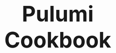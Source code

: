 <div style="display: flex; justify-content: center; align-items: center; height: 100vh; text-align: center;">
  <h1 style="font-size: 5em;">Pulumi Cookbook</h1>
</div>

---

## Table of Contents

---

## AWS
1. [ECS Pulumi](#ecs-provisioning-using-pulumi)_ _ _ _ _ _ _ _ _ _ _ _ _ _ _ _ _ _ _ _ _ _ _ _ _ _ _ _ _ _ _ _ _ _ _ _ _ _ _ _ _ _ _ _ _ _ _ _ _ _ _ _ _ _ _ _ _ _ 3
2. [EKS Pulumi](#eks-provisioning-using-pulumi)_ _ _ _ _ _ _ _ _ _ _ _ _ _ _ _ _ _ _ _ _ _ _ _ _ _ _ _ _ _ _ _ _ _ _ _ _ _ _ _ _ _ _ _ _ _ _ _ _ _ _ _ _ _ _ _ _ _10

---

## Azure
1. [Virtual Machine Pulumi](#azure-virtual-machine-provisioning-using-pulumi)_ _ _ _ _ _ _ _ _ _ _ _ _ _ _ _ _ _ _ _ _ _ _ _ _ _ _ _ _ _ _ _ _ _ _ _ _ _ _ _ _ _ _ _ _ _ _ _ _ _17
2. [Container Apps Pulumi](#container-apps-provisioning-using-pulumi)_ _ _ _ _ _ _ _ _ _ _ _ _ _ _ _ _ _ _ _ _ _ _ _ _ _ _ _ _ _ _ _ _ _ _ _ _ _ _ _ _ _ _ _ _ _ _ _ _ _24
3. [AKS Pulumi](#aks-provisioning-using-pulumi)_ _ _ _ _ _ _ _ _ _ _ _ _ _ _ _ _ _ _ _ _ _ _ _ _ _ _ _ _ _ _ _ _ _ _ _ _ _ _ _ _ _ _ _ _ _ _ _ _ _ _ _ _ _ _ _ _ 29

---
<div style="page-break-after: always;"></div>

---

# ECS Provisioning using Pulumi
- We will provision the ECS using Pulumi as an Infrastructure as Code.
- We will deploy it in a custom Virtual Private Cloud for isolation.
- We will connect the Container App to ECR for Docker Image.
- We will also create S3 bucket to store the *.env* file.
- Also will deploy RDS MySQL Instance to store the relational data and connect it to ECS.

---
## Prerequisites
---

1. An AWS account with an IAM user having sufficient permissions.
2. AWS CLI installed and configured with the IAM user.
3. Pulumi Installed.

---
## Write Pulumi Configuration files
---

First, we will initiate and edit Pulumi configuration files for AWS resources using predefined Pulumi Library available on the internet.

## Steps
1. Create a Pulumi Project directory.
2. Open the PowerShell.
3. Change the directory to the above-created Pulumi Project.
4. Run the **`pulumi new aws-python`** command to initialize the *pulumi*.
5. Provide the appropriate values to prompts such as *project-name*, *project-description*, *stack-name*, *toolchain*, *region-name*, etc.
6. This will generate some Pulumi files in this directory.
7. Now we will install predefined Pulumi modules.
8. Activate the **`venv`** by running **`venv\Scripts\activate`**.
9. Run **`pip install git+https://github.com/inflection-sahil/pulumi.git`** to install the modules.
10. Deactivate the **`venv`** by running **`deactivate`**.
11. Now open the directory in the preferred IDE.
12. Create *commons* folder
13. Inside the folder create *__init__.py* file.
14. Import the following in the *__init__.py* file:
    - from inflection_zone_pulumi.modules.aws.vpc import vpc
    - from inflection_zone_pulumi.modules.aws.s3 import s3
    - from inflection_zone_pulumi.modules.aws.rds import rds
    - from inflection_zone_pulumi.modules.aws.load_balancer import load_balancer
    - from inflection_zone_pulumi.modules.aws.ecs import ecs
15. Click [code](https://github.com/inflection-zone/iac-recipes/blob/inflection-sahil/pulumi/aws/ecs/commons/__init__.py) for reference.
16. Definition of *__init__.py* is complete.
17. Now create the *values.py* file in the root folder of the above-created project directory.
18. Define the following values:
    - vpc_properties
    - s3_properties
    - rds_properties
    - bastion_properties
    - ecs_properties
    - ecs_container_definition
    - load_balancer_properties
19. Click [code](https://github.com/inflection-zone/iac-recipes/blob/inflection-sahil/pulumi/aws/ecs/sample.values.py) for reference.
20. The definition of *values.py* is complete.
21. Now navigate to the *__main__.py* file present in the root folder of the above-created project directory.
22. Clear the sample code if present.
23. Import the following:
    - pulumi
    - pulumi_aws as aws
    - from commons import vpc, s3, rds, load_balancer, ecs
    - values
24. Define the following objects and pass the values as an argument:
    - VPC
    - S3
    - RDS
    - Load_balancer
    - ECS
    - bucket_object
25. Click [code](https://github.com/inflection-zone/iac-recipes/blob/inflection-sahil/pulumi/aws/ecs/__main__.py) for reference.
26. Definition of *__main__.py* is complete.

---
## Provisioning the Infrastructure
---

Now we will provision the infrastructure by applying the above-created configuration files.
> Ensure AWS CLI is configured with appropriate IAM user credentials and enough permissions.

### Steps:
1. Open the PowerShell.
2. Change the directory to the above-created Pulumi Project.
3. Run the **`pulumi up`** command and if prompted, select **`yes`** to provision the infrastructure onto the AWS Cloud.
4. Head to the AWS Console, and verify the created resources.
5. Access the service onto the browser using the load balancer url received by running **`pulumi stack output url`**.

---
<div style="page-break-after: always;"></div>

---
## Screenshots of Provisioned Infrastructure
---

### VPC Image
![vpc image](./ecs-images/vpc.png)

---

### S3 Image
![s3 image](./ecs-images/s3.png)

---
<div style="page-break-after: always;"></div>

### RDS Image
![rds image](./ecs-images/rds.png)

---

### LB Image
![lb image](./ecs-images/lb.png)

---
<div style="page-break-after: always;"></div>

### ECS Image
![ecs image](./ecs-images/ecs.png)

---
## Connection to the RDS database through Bastion Host using MySQL Workbench
---

Now, we will use MySQL Workbench to connect and access the MySQL RDS Database through above created Bastion Host.

1. Open MySQL Workbench.
2. Click Add Connection.
3. Select connection method as **Standard TCP/IP over SSH**.
4. In SSH Hostname, enter *bastion-host-ip:22* where bastion-host-ip is received from **`pulumi stack output bastion-host-ip`** command.
5. In SSH Username, enter *ec2-user*.
6. In SSH Key File, select *bastion-key.pem* file passed in above *values.py* file from your local computer.
7. In MySQL Hostname, enter *DB_HOST* where DB_HOST is received from **`pulumi stack output DB_HOST`**.
8. In the Password section, select *Store in Vault*, and enter the password passed in above-created *values.py* file.
9. Click *OK* and open the connection.
10. Now you can run MySQL commands to access databases and verify the successful connection of *ecs-service*.

---
<div style="page-break-after: always;"></div>

---
## Screenshots of MySQL Workbench
---

### Connection Page
![connection image](./ecs-images/workbench.png)

---

### Commands Page
![commands page image](./ecs-images/commands.png)

---
<div style="page-break-after: always;"></div>

---
## Destroy the provisioned infrastructure
---

Lastly, we will destroy the above-created resources.

## Steps
1. To destroy infrastructure, open the Powershell Window and change the directory to the above-created Pulumi Project using the **`cd`** command.
2. Run **`pulumi destroy`** & if prompted, select **`yes`**.
3. Infrastructure will be destroyed.

---



<div style="page-break-after: always;"></div>



# EKS Provisioning using Pulumi
- We will provision the EKS using Pulumi as an Infrastructure as Code.
- We will deploy it in a custom Virtual Private Cloud for isolation.
- We will also deploy RDS MySQL Instance to store the relational data and connect it to EKS.

---
## Prerequisites
---

1. An AWS account with an IAM user having sufficient permissions.
2. AWS CLI installed and configured with the IAM user.
3. Pulumi Installed.
4. Kubectl Installed.

---
## Write Pulumi Configuration files
---

First, we will initiate and edit Pulumi configuration files for AWS resources using predefined Pulumi Library available on the internet.

## Steps
1. Create a Pulumi Project directory.
2. Open the PowerShell.
3. Change the directory to the above-created Pulumi Project.
4. Run the **`pulumi new aws-python`** command to initialize the *pulumi*.
5. Provide the appropriate values to prompts such as *project-name*, *project-description*, *stack-name*, *toolchain*, *region-name*, etc.
6. This will generate some Pulumi files in this directory.
7. Now we will install predefined Pulumi modules.
8. Activate the **`venv`** by running **`venv\Scripts\activate`**.
9. Run **`pip install git+https://github.com/inflection-sahil/pulumi.git`** to install the modules.
10. Deactivate the **`venv`** by running **`deactivate`**.
11. Now open the directory in the preferred IDE.
12. Create *commons* folder
13. Inside the folder create *__init__.py* file.
14. Import the following in the *__init__.py* file:
    - from inflection_zone_pulumi.modules.aws.vpc import vpc
    - from inflection_zone_pulumi.modules.aws.rds import rds
    - from inflection_zone_pulumi.modules.aws.eks import eks
15. Click [code](https://github.com/inflection-zone/iac-recipes/blob/inflection-sahil/pulumi/aws/eks/commons/__init__.py) for reference.
16. Definition of *__init__.py* is complete.
17. Now create the *values.py* file in the root folder of the above-created project directory.
18. Define the following values:
    - vpc_properties
    - rds_properties
    - bastion_properties
    - eks_properties
19. Click [code](https://github.com/inflection-zone/iac-recipes/blob/inflection-sahil/pulumi/aws/eks/sample.values.py) for reference.
20. The definition of *values.py* is complete.
21. Now navigate to the *__main__.py* file present in the root folder of the above-created project directory.
22. Clear the sample code if present.
23. Import the following:
    - from commons import vpc, rds, eks
    - values
24. Define the following objects and pass the values as an argument:
    - VPC
    - RDS
    - EKS
25. Click [code](https://github.com/inflection-zone/iac-recipes/blob/inflection-sahil/pulumi/aws/eks/__main__.py) for reference.
26. Definition of *__main__.py* is complete.

---
## Provisioning the Infrastructure
---

Now we will provision the infrastructure by applying the above-created configuration files.
> Ensure AWS CLI is configured with appropriate IAM user credentials and enough permissions.

## Steps:
1. Open the PowerShell.
2. Change the directory to the above-created Pulumi Project.
3. Run the **`pulumi up`** command and if prompted, select **`yes`** to provision the infrastructure onto the AWS Cloud.
4. Head to the AWS Console, and verify the created resources.

---
<div style="page-break-after: always;"></div>

## Screenshots of Provisioned Infrastructure
---

### VPC Image
![vpc image](./eks-images/vpc.png)

---

### RDS Image
![rds image](./eks-images/rds.png)

---
<div style="page-break-after: always;"></div>

### EKS Cluster Image
![eks cluster image](./eks-images/eks-cluster.png)

---

### EKS Node Group Image
![eks node group image](./eks-images/eks-node-group.png)

---
<div style="page-break-after: always;"></div>

### EKS Nodes Image
![eks nodes image](./eks-images/eks-nodes.png)

---
## Connect to EKS Cluster from Powershell
---

## Steps
1. Open a new Powershell window.
2. Run the following command to configure local kubectl with eks cluster  
```sh
aws eks --region <region-name> update-kubeconfig --name <cluster-name>
```
> Substitute <*region-name*> and <*cluster-name*> with the values defined in the above-created *values.py* file.
3. Now, apply the Kubernetes manifest files for the application.
4. To list them all, run **`kubectl get all`**.

---
## Connection to the RDS database through Bastion Host using MySQL Workbench
---

Now, we will use MySQL Workbench to connect and access the MySQL RDS Database through above created Bastion Host.

1. Open MySQL Workbench.
2. Click Add Connection.
3. Select connection method as **Standard TCP/IP over SSH**.
4. In SSH Hostname, enter *bastion-host-ip:22* where bastion-host-ip is received from **`pulumi stack output bastion-host-ip`** command.
5. In SSH Username, enter *ec2-user*.
6. In SSH Key File, select *bastion-key.pem* file passed in above *values.py* file from your local computer.
7. In MySQL Hostname, enter *DB_HOST* where DB_HOST is received from **`pulumi stack output DB_HOST`**.
8. In the Password section, select *Store in Vault*, and enter the password passed in above-created *values.py* file.
9. Click *OK* and open the connection.
10. Now you can run MySQL commands to access databases and verify the successful connection of *eks-nodes*.

---
## Screenshots of MySQL Workbench
---

### Connection Page
![connection image](./eks-images/workbench.png)

---
<div style="page-break-after: always;"></div>

### Commands Page
![commands page image](./eks-images/commands.png)

---
## Destroy the provisioned infrastructure
---

Lastly, we will destroy the above-created resources.

## Steps
1. First, delete all the Kubernetes Deployments.
2. To destroy infrastructure, open the Powershell Window and change the directory to the above-created Pulumi Project using the **`cd`** command.
3. Run **`pulumi destroy`** & if prompted, select **`yes`**.
4. Infrastructure will be destroyed.

---



<div style="page-break-after: always;"></div>



# Azure Virtual Machine Provisioning using Pulumi
- We will provision the Azure Virtual Machine using Pulumi as an Infrastructure as Code.
- We will deploy it in a custom Virtual Network for isolation.
- We will SSH into the Virtual Machine, and install the docker.
- Then, we will deploy the Nginx Container and try accessing it on the Web Browser.

---
## Prerequisites
---

1. An Azure account.
2. Azure CLI installed and configured with the appropriate Azure User or Service Principal.
3. Pulumi Installed.
4. Kubectl Installed.

---
## Write Pulumi Configuration files
---

First, we will initiate and edit Pulumi configuration files for Azure resources using predefined Pulumi Library available on the internet.

## Steps
1. Create a Pulumi Project directory.
2. Open the PowerShell.
3. Change the directory to the above-created Pulumi Project.
4. Run the **`pulumi new azure-python`** command to initialize the *pulumi*.
5. Provide the appropriate values to prompts such as *project-name*, *project-description*, *stack-name*, *toolchain*, *region-name*, etc.
6. This will generate some Pulumi files in this directory.
7. Now we will install predefined Pulumi modules.
8. Activate the **`venv`** by running **`venv\Scripts\activate`**.
9. Run **`pip install git+https://github.com/inflection-sahil/pulumi.git`** to install the modules.
10. Deactivate the **`venv`** by running **`deactivate`**.
11. Now open the directory in the preferred IDE.
12. Create *commons* folder
13. Inside the folder create *__init__.py* file.
14. Import the following in the *__init__.py* file:
    - from inflection_zone_pulumi.modules.azure.resource_group import resource_group
    - from inflection_zone_pulumi.modules.azure.vnet import vnet
    - from inflection_zone_pulumi.modules.azure.virtual_machine import virtual_machine
\15. Click [code](https://github.com/inflection-zone/iac-recipes/blob/inflection-sahil/pulumi/azure/virtual-machine/commons/__init__.py) for reference.
16. Definition of *__init__.py* is complete.
17. Now create the *values.py* file in the root folder of the above-created project directory.
18. Define the following values:
    - resource_group_properties
    - vnet_properties
    - virtual_machine_properties
19. Click [code](https://github.com/inflection-zone/iac-recipes/blob/inflection-sahil/pulumi/azure/virtual-machine/sample.values.py) for reference.
20. The definition of *values.py* is complete.
21. Now navigate to the *__main__.py* file present in the root folder of the above-created project directory.
22. Clear the sample code if present.
23. Import the following:
    - from commons import resource_group, vnet, virtual_machine
    - values
24. Define the following objects and pass the values & dependencies as an argument:
    - RESOURCE_GROUP
    - VNET
    - VM
25. Click [code](https://github.com/inflection-zone/iac-recipes/blob/inflection-sahil/pulumi/azure/virtual-machine/__main__.py) for reference.
26. Definition of *__main__.py* is complete.

---
## Provisioning the Infrastructure
---

Now we will provision the infrastructure by applying the above-created configuration files.
> Ensure Azure CLI is configured with the appropriate Azure User or Service Principal.

## Steps:
1. Open the PowerShell.
2. Change the directory to the above-created Pulumi Project.
3. Run the **`pulumi up`** command and if prompted, select **`yes`** to provision the infrastructure onto the Azure Cloud.
4. Head to the Azure Console, and verify the created resources.

---
<div style="page-break-after: always;"></div>

---
## Screenshots of Provisioned Infrastructure
---

### Resource Group Image
![resource group image](./virtual-machine-images/resource-group.png)

---

### VNet Image
![virtual-network image](./virtual-machine-images/virtual-network.png)

---
<div style="page-break-after: always;"></div>

### Public IP Image
![public-ip image](./virtual-machine-images/public-ip.png)

---

### Network Interface Card Image
![network-interface-card image](./virtual-machine-images/network-interface-card.png)

---
<div style="page-break-after: always;"></div>

### Network Security Group Image
![network-security-group image](./virtual-machine-images/network-security-group.png)

---

### Virtual Machine Image
![virtual-machine image](./virtual-machine-images/virtual-machine.png)

---
<div style="page-break-after: always;"></div>

---
## SSH Into Azure VM
---

Now we will SSH into the Azure VM and configure it for Nginx container deployment.

## Steps
1. Open the Powershell Window.
2. Run the following command to SSH into Azure VM and substitute the <*admin-username*> with the value provided in *values.py* file under <*virtual_machine_properties*> section and <*vm-public-ip*> with the Azure VM Public IP received from **`pulumi stack output vm-public-ip`** command:
```sh
    ssh -o StrictHostKeyChecking=no <admin-username>@<vm-public-ip>
```
3. It will promt for password, enter the <*admin-password*> provided in the *values.py* file under <*virtual_machine_properties*> section.
4. Once you enter the server, run the following commands to install the necessary dependencies for deployment and run the nginx container:
```sh
    sudo apt update
    sudo apt install -y docker.io
    sudo docker run -d -p 80:80 nginx
```
9. Try accessing it on the browser using <*vm-public-ip*> received from **`pulumi stack output vm-public-ip`** command.

### Nginx Image
![nginx image](./virtual-machine-images/nginx.png)

---
<div style="page-break-after: always;"></div>

---
## Destroy the provisioned infrastructure
---

Lastly, we will destroy the above-created resources.

## Steps
1. To destroy infrastructure, open the Powershell Window and change the directory to the above-created Pulumi Project using the **`cd`** command.
2. Run **`pulumi destroy`** & if prompted, select **`yes`**.
3. Infrastructure will be destroyed.

---



<div style="page-break-after: always;"></div>



# Container Apps Provisioning using Pulumi
- We will provision the Container App using Pulumi as an Infrastructure as Code.
- We will deploy it in a custom Virtual Network for isolation.
- We will connect the Container App to ACR for Docker Image.
- We will also create a Storage Account Container to store the *.env* file.
- Also will deploy MySQL Flexible to store the relational data and connect it to the Container App.

---
## Prerequisites
---

1. An Azure account.
2. Azure CLI installed and configured with the appropriate Azure User or Service Principal.
3. Pulumi Installed.

---
## Write Pulumi Configuration files
---

First, we will initiate and edit Pulumi configuration files for Azure resources using predefined Pulumi Library available on the internet.

## Steps
1. Create a Pulumi Project directory.
2. Open the PowerShell.
3. Change the directory to the above-created Pulumi Project.
4. Run the **`pulumi new azure-python`** command to initialize the *pulumi*.
5. Provide the appropriate values to prompts such as *project-name*, *project-description*, *stack-name*, *toolchain*, *region-name*, etc.
6. This will generate some Pulumi files in this directory.
7. Now we will install predefined Pulumi modules.
8. Activate the **`venv`** by running **`venv\Scripts\activate`**.
9. Run **`pip install git+https://github.com/inflection-sahil/pulumi.git`** to install the modules.
10. Deactivate the **`venv`** by running **`deactivate`**.
11. Now open the directory in the preferred IDE.
12. Create *commons* folder
13. Inside the folder create *__init__.py* file.
14. Import the following in the *__init__.py* file:
    - from inflection_zone_pulumi.modules.azure.resource_group import resource_group
    - from inflection_zone_pulumi.modules.azure.vnet import vnet
    - from inflection_zone_pulumi.modules.azure.acr import acr
    - from inflection_zone_pulumi.modules.azure.mysql_flexible import mysql_flexible
    - from inflection_zone_pulumi.modules.azure.container_apps import container_app
15. Click [code](https://github.com/inflection-zone/iac-recipes/blob/inflection-sahil/pulumi/azure/container-apps/commons/__init__.py) for reference.
16. Definition of *__init__.py* is complete.
17. Now create the *values.py* file in the root folder of the above-created project directory.
18. Define the following values:
    - resource_group_properties
    - vnet_properties
    - acr_properties
    - mysql_flexible_properties
    - container_app_properties
19. Click [code](https://github.com/inflection-zone/iac-recipes/blob/inflection-sahil/pulumi/azure/container-apps/sample.values.py) for reference.
20. The definition of *values.py* is complete.
21. Now navigate to the *__main__.py* file present in the root folder of the above-created project directory.
22. Clear the sample code if present.
23. Import the following:
    - from commons import resource_group, vnet, acr, mysql_flexible, container_app
    - values
24. Define the following objects and pass the values & dependencies as an argument:
    - RESOURCE_GROUP
    - VNET
    - ACR
    - MYSQL_FLEXIBLE
    - CONTAINER_APP
25. Click [code](https://github.com/inflection-zone/iac-recipes/blob/inflection-sahil/pulumi/azure/container-apps/__main__.py) for reference.
26. Definition of *__main__.py* is complete.

---
## Provisioning the Infrastructure
---

Now we will provision the infrastructure by applying the above-created configuration files.
> Ensure Azure CLI is configured with the appropriate Azure User or Service Principal.

### Steps:
1. Open the PowerShell.
2. Change the directory to the above-created Pulumi Project.
3. Run the **`pulumi up`** command and if prompted, select **`yes`** to provision the infrastructure onto the Azure Cloud.
4. Head to the Azure Console, and verify the created resources.
5. Access the service onto the browser using the url received by running **`pulumi stack output container-app-url`**.

---
<div style="page-break-after: always;"></div>

---
## Screenshots of Provisioned Infrastructure
---

### Resource Group Image
![resource group image](./container-apps-images/resource-group.png)

---

### VNet Image
![vnet image](./container-apps-images/vnet.png)

---
<div style="page-break-after: always;"></div>

### ACR Image
![acr image](./container-apps-images/acr.png)

---

### MySQL Flexible Server Image
![mysql flexible server image](./container-apps-images/mysql-flexible-server.png)

---
<div style="page-break-after: always;"></div>

### Container App Image
![container app image](./container-apps-images/container-app.png)

---
## Destroy the provisioned infrastructure
---

Lastly, we will destroy the above-created resources.

## Steps
1. To destroy infrastructure, open the Powershell Window and change the directory to the above-created Pulumi Project using the **`cd`** command.
2. Run **`pulumi destroy`** & if prompted, select **`yes`**.
3. Infrastructure will be destroyed.

---



<div style="page-break-after: always;"></div>



# AKS Provisioning using Pulumi
- We will provision the AKS using Pulumi as an Infrastructure as Code.
- We will deploy it in a custom Virtual Network for isolation.
- We will connect the AKS to ACR for Docker Image.
- We will also deploy MySQL Flexible to store the relational data and connect it to AKS.

---
## Prerequisites
---

1. An Azure account.
2. Azure CLI installed and configured with the appropriate Azure User or Service Principal.
3. Pulumi Installed.
4. Kubectl Installed.

---
## Write Pulumi Configuration files
---

First, we will initiate and edit Pulumi configuration files for Azure resources using predefined Pulumi Library available on the internet.

## Steps
1. Create a Pulumi Project directory.
2. Open the PowerShell.
3. Change the directory to the above-created Pulumi Project.
4. Run the **`pulumi new azure-python`** command to initialize the *pulumi*.
5. Provide the appropriate values to prompts such as *project-name*, *project-description*, *stack-name*, *toolchain*, *region-name*, etc.
6. This will generate some Pulumi files in this directory.
7. Now we will install predefined Pulumi modules.
8. Activate the **`venv`** by running **`venv\Scripts\activate`**.
9. Run **`pip install git+https://github.com/inflection-sahil/pulumi.git`** to install the modules.
10. Deactivate the **`venv`** by running **`deactivate`**.
11. Now open the directory in the preferred IDE.
12. Create *commons* folder
13. Inside the folder create *__init__.py* file.
14. Import the following in the *__init__.py* file:
    - from inflection_zone_pulumi.modules.azure.resource_group import resource_group
    - from inflection_zone_pulumi.modules.azure.vnet import vnet
    - from inflection_zone_pulumi.modules.azure.acr import acr
    - from inflection_zone_pulumi.modules.azure.mysql_flexible import mysql_flexible
    - from inflection_zone_pulumi.modules.azure.aks import aks
15. Click [code](https://github.com/inflection-zone/iac-recipes/blob/inflection-sahil/pulumi/azure/aks/commons/__init__.py) for reference.
16. Definition of *__init__.py* is complete.
17. Now create the *values.py* file in the root folder of the above-created project directory.
18. Define the following values:
    - resource_group_properties
    - vnet_properties
    - acr_properties
    - mysql_flexible_properties
    - aks_properties
19. Click [code](https://github.com/inflection-zone/iac-recipes/blob/inflection-sahil/pulumi/azure/aks/sample.values.py) for reference.
20. The definition of *values.py* is complete.
21. Now navigate to the *__main__.py* file present in the root folder of the above-created project directory.
22. Clear the sample code if present.
23. Import the following:
    - from commons import resource_group, vnet, acr, mysql_flexible, aks
    - values
24. Define the following objects and pass the values & dependencies as an argument:
    - RESOURCE_GROUP
    - VNET
    - ACR
    - MYSQL_FLEXIBLE
    - AKS
25. Click [code](https://github.com/inflection-zone/iac-recipes/blob/inflection-sahil/pulumi/azure/aks/__main__.py) for reference.
26. Definition of *__main__.py* is complete.

---
## Provisioning the Infrastructure
---

Now we will provision the infrastructure by applying the above-created configuration files.
> Ensure Azure CLI is configured with the appropriate Azure User or Service Principal.

## Steps:
1. Open the PowerShell.
2. Change the directory to the above-created Pulumi Project.
3. Run the **`pulumi up`** command and if prompted, select **`yes`** to provision the infrastructure onto the Azure Cloud.
4. Head to the Azure Console, and verify the created resources.

---
<div style="page-break-after: always;"></div>

---
## Screenshots of Provisioned Infrastructure
---

### Resource Group Image
![resource group image](./aks-images/resource-group.png)

---

### VNet Image
![vnet image](./aks-images/vnet.png)

---
<div style="page-break-after: always;"></div>

### ACR Image
![acr image](./aks-images/acr.png)

---

### MySQL Flexible Server Image
![mysql flexible server image](./aks-images/mysql-flexible-server.png)

---
<div style="page-break-after: always;"></div>

### AKS Cluster Image
![aks cluster image](./aks-images/aks-cluster.png)

---
## Connect to the AKS Cluster from Powershell
---

## Steps
1. Open a new Powershell window.
2. Run the following commands to configure local kubectl with aks cluster:
```sh
az login
az account set --subscription <subscription-id>
az aks get-credentials --resource-group <resource-group-name> --name <cluster-name> --overwrite-existing
```
> Substitute <*subscription-id*> which can be found by running **`az account list`** in the *id* field. Also, substitute <*resource-group-name*> and <*cluster-name*> with the values defined in the above-created *values.py* file.
3. Now apply the Kubernetes manifest files of the application using the following command:
```sh
kubectl apply -f <file-path>
```
> Substitute <*file-path*> with the Kubernetes manifest file path.
4. To list them all, run **`kubectl get all`**.
5. If a Load Balancer type Service is present then try accessing the External IP of that service in the browser.

---
## Destroy the provisioned infrastructure
---

Lastly, we will destroy the above-created resources.

## Steps
1. Firstly, delete all the Kubernetes Deployments using:
    - **`kubectl delete -f "file-path"`**  
    Substitute *file-path* with the Kubernetes manifest file path.
2. To destroy infrastructure, open the Powershell Window and change the directory to the above-created Pulumi Project using the **`cd`** command.
3. Run **`pulumi destroy`** & if prompted, select **`yes`**.
4. Infrastructure will be destroyed.

---
